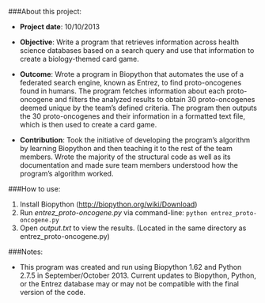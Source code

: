 ###About this project:

- **Project date**: 10/10/2013

- **Objective**: Write a program that retrieves information across health science databases based on a search query and use that information to create a biology-themed card game.

- **Outcome**: Wrote a program in Biopython that automates the use of a federated search engine, known as Entrez, to find proto-oncogenes found in humans. The program fetches information about each proto-oncogene and filters the analyzed results to obtain 30 proto-oncogenes deemed unique by the team’s defined criteria. The program then outputs the 30 proto-oncogenes and their information in a formatted text file, which is then used to create a card game.

- **Contribution**: Took the initiative of developing the program’s algorithm by learning Biopython and then teaching it to the rest of the team members. Wrote the majority of the structural code as well as its documentation and made sure team members understood how the program’s algorithm worked.

###How to use:

1. Install Biopython (http://biopython.org/wiki/Download)
2. Run *entrez_proto-oncogene.py* via command-line: ```python entrez_proto-oncogene.py```
3. Open *output.txt* to view the results. (Located in the same directory as entrez_proto-oncogene.py)

###Notes:
- This program was created and run using Biopython 1.62 and Python 2.7.5 in September/October 2013. Current updates to Biopython, Python, or the Entrez database may or may not be compatible with the final version of the code.
